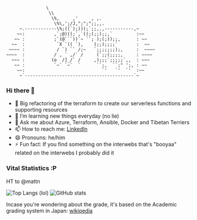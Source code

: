 ```
               \
                \\
                 \%,     ,'     , ,.
                  \%\,';/J,";";";;,,.
     ~.------------\%;((`);)));`;;,.,-----------,~
    ~~:           ,`;@)((;`,`((;(;;);;,`         :~~
   ~~ :           ;`(@```))`~ ``; );(;));;,      : ~~
  ~~  :            `X `(( `),    (;;);;;;`       :  ~~
 ~~~~ :            / `) `` /;~   `;;;;;;;);,     :  ~~~~
~~~~  :           / , ` ,/` /     (`;;(;;;;,     : ~~~~
  ~~~ :          (o  /]_/` /     ,);;;`;;;;;`,,  : ~~~
   ~~ :           `~` `~`  `      ``;,  ``;" ';, : ~~
    ~~:                             `'   `'  `'  :~~
     ~`-----------------------------------------`~
```
### Hi there 👋

- 🔭 Big refactoring of the terraform to create our serverless functions and supporting resources
- 🌱 I’m learning new things everyday (no lie)
- 💬 Ask me about Azure, Terraform, Ansible, Docker and Tibetan Terriers
- 📫 How to reach me: [LinkedIn](https://www.linkedin.com/in/booyaa/)
- 😄 Pronouns: he/him
- ⚡ Fun fact: If you find something on the interwebs that's "booyaa" related on the interwebs I probably did it

### Vital Statistics :P

HT to @mattn

![Top Langs (lol)](https://github-readme-stats.vercel.app/api/top-langs/?username=booyaa&hide=html)
![GitHub stats](https://github-readme-stats.vercel.app/api?username=booyaa&show_icons=true&count_private=true&line_height=40)

Incase you're wondering about the grade, it's based on the Academic grading system in Japan: [wikipedia](https://en.wikipedia.org/wiki/Academic_grading_in_Japan)
